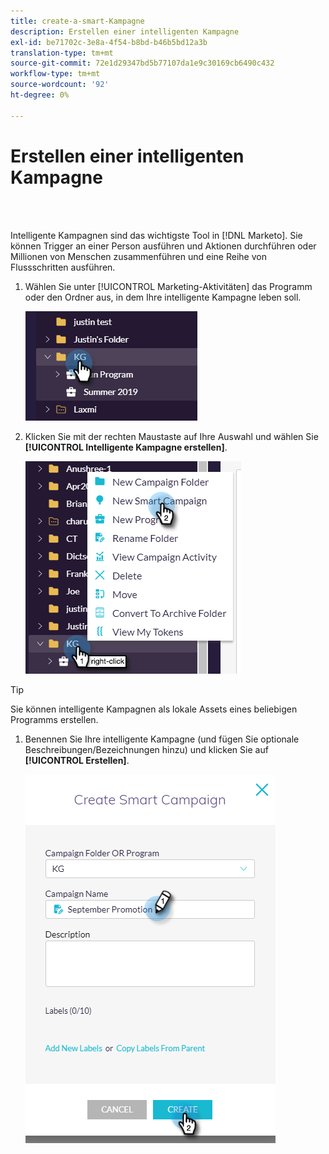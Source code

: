 ```yaml
---
title: create-a-smart-Kampagne
description: Erstellen einer intelligenten Kampagne
exl-id: be71702c-3e8a-4f54-b8bd-b46b5bd12a3b
translation-type: tm+mt
source-git-commit: 72e1d29347bd5b77107da1e9c30169cb6490c432
workflow-type: tm+mt
source-wordcount: '92'
ht-degree: 0%

---
```


# Erstellen einer intelligenten Kampagne

<br> 

Intelligente Kampagnen sind das wichtigste Tool in [!DNL Marketo]. Sie können Trigger an einer Person ausführen und Aktionen durchführen oder Millionen von Menschen zusammenführen und eine Reihe von Flussschritten ausführen.

1. Wählen Sie unter [!UICONTROL Marketing-Aktivitäten] das Programm oder den Ordner aus, in dem Ihre intelligente Kampagne leben soll.

   ![Bild eins](/help/sky/assets/smart-campaigns/create-a-smart-campaign/create-a-smart-campaign-1.png)

1. Klicken Sie mit der rechten Maustaste auf Ihre Auswahl und wählen Sie **[!UICONTROL Intelligente Kampagne erstellen]**.

   ![Bild zwei](/help/sky/assets/smart-campaigns/create-a-smart-campaign/create-a-smart-campaign-2.png)

>[!TIP]
>
>Sie können intelligente Kampagnen als lokale Assets eines beliebigen Programms erstellen.

1. Benennen Sie Ihre intelligente Kampagne (und fügen Sie optionale Beschreibungen/Bezeichnungen hinzu) und klicken Sie auf **[!UICONTROL Erstellen]**.

   ![Bild drei](/help/sky/assets/smart-campaigns/create-a-smart-campaign/create-a-smart-campaign-3.png)
